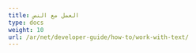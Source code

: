 ```yaml
---
title: العمل مع النص
type: docs
weight: 10
url: /ar/net/developer-guide/how-to/work-with-text/
---
```

